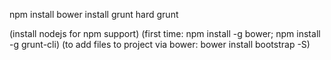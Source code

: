 npm install 
bower install 
grunt hard 
grunt  

(install nodejs for npm support) 
(first time: npm install -g bower; npm install -g grunt-cli) 
(to add files to project via bower: bower install bootstrap -S) 
